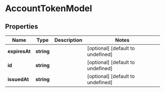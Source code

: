 # AccountTokenModel

## Properties

Name | Type | Description | Notes
------------ | ------------- | ------------- | -------------
**expiresAt** | **string** |  | [optional] [default to undefined]
**id** | **string** |  | [optional] [default to undefined]
**issuedAt** | **string** |  | [optional] [default to undefined]


